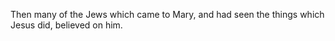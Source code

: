 Then many of the Jews which came to Mary, and had seen the things which Jesus did, believed on him.
